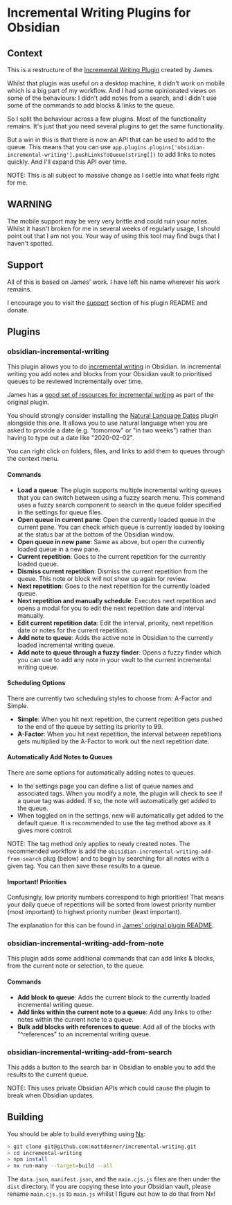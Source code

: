 # Incremental Writing Plugins for Obsidian
## Context
This is a restructure of the [Incremental Writing Plugin](https://github.com/bjsi/incremental-writing) created by James.

Whilst that plugin was useful on a desktop machine, it didn't work on mobile which is a big part of my workflow. And I had some opinionated views on some of the behaviours: I didn't add notes from a search, and I didn't use some of the commands to add blocks & links to the queue.

So I split the behaviour across a few plugins. Most of the functionality remains. It's just that you need several plugins to get the same functionality.

But a win in this is that there is now an API that can be used to add to the queue. This means that you can use `app.plugins.plugins['obsidian-incremental-writing'].pushLinksToQueue(string[])` to add links to notes quickly. And I'll expand this API over time.

NOTE: This is all subject to massive change as I settle into what feels right for me.

## WARNING
The mobile support may be very very brittle and could ruin your notes. Whilst it hasn't broken for me in several weeks of regularly usage, I should point out that I am not you. Your way of using this tool may find bugs that I haven't spotted.

## Support
All of this is based on James' work. I have left his name wherever his work remains.

I encourage you to visit the [support](https://github.com/bjsi/incremental-writing#support) section of his plugin README and donate.

## Plugins

### obsidian-incremental-writing
This plugin allows you to do [incremental writing](https://supermemo.guru/wiki/Incremental_writing) in Obsidian. In incremental writing you add notes and blocks from your Obsidian vault to prioritised queues to be reviewed incrementally over time.

James has a [good set of resources for incremental writing](https://github.com/bjsi/incremental-writing#incremental-writing-plugin-for-obsidian) as part of the original plugin.

You should strongly consider installing the [Natural Language Dates](https://github.com/argenos/nldates-obsidian) plugin alongside this one. It allows you to use natural language when you are asked to provide a date (e.g. "tomorrow" or "in two weeks") rather than having to type out a date like "2020-02-02".

You can right click on folders, files, and links to add them to queues through the context menu.

#### Commands
- **Load a queue**: The plugin supports multiple incremental writing queues that you can switch between using a fuzzy search menu. This command uses a fuzzy search component to search in the queue folder specified in the settings for queue files.
- **Open queue in current pane**: Open the currently loaded queue in the current pane. You can check which queue is currently loaded by looking at the status bar at the bottom of the Obsidian window.
- **Open queue in new pane**: Same as above, but open the currently loaded queue in a new pane.
- **Current repetition**: Goes to the current repetition for the currently loaded queue.
- **Dismiss current repetition**: Dismiss the current repetition from the queue. This note or block will not show up again for review.
- **Next repetition**: Goes to the next repetition for the currently loaded queue.
- **Next repetition and manually schedule**: Executes next repetition and opens a modal for you to edit the next repetition date and interval manually.
- **Edit current repetition data**: Edit the interval, priority, next repetition date or notes for the current repetition.
- **Add note to queue**: Adds the active note in Obsidian to the currently loaded incremental writing queue.
- **Add note to queue through a fuzzy finder**: Opens a fuzzy finder which you can use to add any note in your vault to the current incremental writing queue.

#### Scheduling Options
There are currently two scheduling styles to choose from: A-Factor and Simple.
- **Simple**: When you hit next repetition, the current repetition gets pushed to the end of the queue by setting its priority to 99.
- **A-Factor**: When you hit next repetition, the interval between repetitions gets multiplied by the A-Factor to work out the next repetition date.

#### Automatically Add Notes to Queues
There are some options for automatically adding notes to queues.
- In the settings page you can define a list of queue names and associated tags. When you modify a note, the plugin will check to see if a queue tag was added. If so, the note will automatically get added to the queue. 
- When toggled on in the settings, new will automatically get added to the default queue. It is recommended to use the tag method above as it gives more control.

NOTE: The tag method only applies to newly created notes. The recommended workflow is add the `obisidian-incremental-writing-add-from-search` plug (below) and to begin by searching for all notes with a given tag. You can then save these results to a queue.

#### Important! Priorities
Confusingly, low priority numbers correspond to high priorities! That means your daily queue of repetitions will be sorted from lowest priority number (most important) to highest priority number (least important). 

The explanation for this can be found in [James' original plugin README](https://github.com/bjsi/incremental-writing#important-priorities).

### obsidian-incremental-writing-add-from-note
This plugin adds some additional commands that can add links & blocks, from the current note or selection, to the queue.

#### Commands
- **Add block to queue**: Adds the current block to the currently loaded incremental writing queue.
- **Add links within the current note to a queue**: Add any links to other notes within the current note to a queue.
- **Bulk add blocks with references to queue**: Add all of the blocks with "^references" to an incremental writing queue.

### obsidian-incremental-writing-add-from-search
This adds a button to the search bar in Obsidian to enable you to add the results to the current queue.

NOTE: This uses private Obsidian APIs which could cause the plugin to break when Obsidian updates.

## Building
You should be able to build everything using [Nx](https://nx.dev/):

```sh
> git clone git@github.com:mattdenner/incremental-writing.git
> cd incremental-writing
> npm install
> nx run-many --target=build --all
```

The `data.json`, `manifest.json`, and the `main.cjs.js` files are then under the `dist` directory. If you are copying these into your Obsidian vault, please rename `main.cjs.js` to `main.js` whilst I figure out how to do that from Nx!
